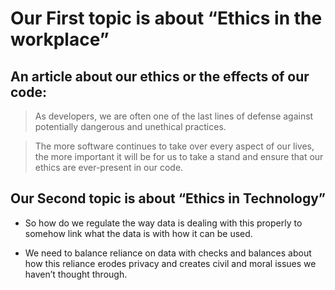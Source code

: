 # Our First topic is about “Ethics in the workplace” 

## An article about our ethics or the effects of our code:

> As developers, we are often one of the last lines of defense against potentially dangerous and unethical practices.

> The more software continues to take over every aspect of our lives, the more important it will be for us to take a stand and ensure that our ethics are ever-present in our code.

## Our Second topic is about “Ethics in Technology” 

- So how do we regulate the way data is dealing with this properly to somehow link what the data is with how it can be used.

- We need to balance reliance on data with checks and balances about how this reliance erodes privacy and creates civil and moral issues we haven’t thought through.